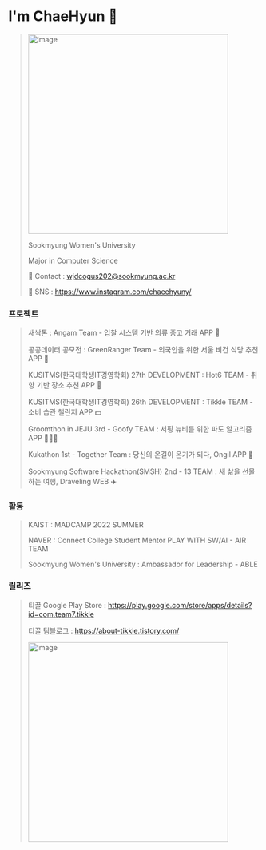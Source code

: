# I'm ChaeHyun 🔭

> <img width="400" alt="image" src="https://github.com/chaehyuns/chaehyuns/assets/80222352/44ad7032-acb3-4d92-bd5f-cc04ed83a878">
> 
> Sookmyung Women's University
>
> Major in Computer Science
> 
> 📩 Contact : wjdcogus202@sookmyung.ac.kr
>
> 📲 SNS : https://www.instagram.com/chaeehyuny/
>


### 프로젝트

> 새싹톤 : Angam Team - 입찰 시스템 기반 의류 중고 거래 APP 👕
>
> 공공데이터 공모전 : GreenRanger Team - 외국인을 위한 서울 비건 식당 추천 APP 🥬
>
> KUSITMS(한국대학생IT경영학회) 27th DEVELOPMENT :  Hot6 TEAM - 취향 기반 장소 추천 APP 👾
> 
> KUSITMS(한국대학생IT경영학회) 26th DEVELOPMENT : Tikkle TEAM - 소비 습관 챌린지 APP 💵
>
> Groomthon in JEJU 3rd - Goofy TEAM : 서핑 뉴비를 위한 파도 알고리즘 APP 🏄🏻‍♂️
> 
> Kukathon 1st - Together Team : 당신의 온길이 온기가 되다, Ongil APP 🦺
>
> Sookmyung Software Hackathon(SMSH) 2nd - 13 TEAM : 새 삶을 선물하는 여행, Draveling WEB ✈️
> 

### 활동

>  KAIST : MADCAMP 2022 SUMMER
> 
> NAVER : Connect College Student Mentor PLAY WITH SW/AI - AIR TEAM
> 
> Sookmyung Women's University : Ambassador for Leadership - ABLE
> 

### 릴리즈

> 티끌 Google Play Store : https://play.google.com/store/apps/details?id=com.team7.tikkle
>
> 티끌 팀블로그 : https://about-tikkle.tistory.com/
> 
> <img width="400" alt="image" src="https://github.com/chaehyuns/chaehyuns/assets/80222352/ac1ca946-b0b9-4180-801e-2b0f584de35f">
>

 <!--
 ### My GitHub Stats 🪄
![Chaehyun's GitHub stats](https://github-readme-stats.vercel.app/api?username=chaehyuns&show_icons=true&theme=dracula)

-->
